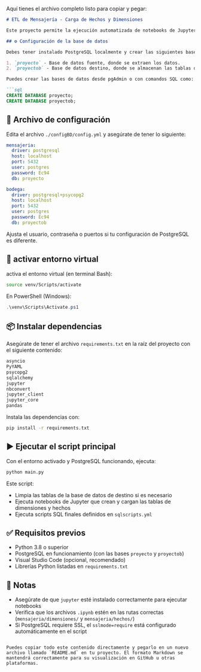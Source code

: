 Aquí tienes el archivo completo listo para copiar y pegar:

```markdown
# ETL de Mensajería - Carga de Hechos y Dimensiones

Este proyecto permite la ejecución automatizada de notebooks de Jupyter para la carga de datos en una base de datos PostgreSQL. Se conecta a dos bases de datos: una fuente llamada `proyecto` y una base de datos destino llamada `proyectob`, donde se almacenan las **dimensiones** y los **hechos**.

## ⚙️ Configuración de la base de datos

Debes tener instalado PostgreSQL localmente y crear las siguientes bases de datos:

1. `proyecto` - Base de datos fuente, donde se extraen los datos.
2. `proyectob` - Base de datos destino, donde se almacenan las tablas de dimensiones y hechos.

Puedes crear las bases de datos desde pgAdmin o con comandos SQL como:

```sql
CREATE DATABASE proyecto;
CREATE DATABASE proyectob;
```

## 📁 Archivo de configuración

Edita el archivo `./configBD/config.yml` y asegúrate de tener lo siguiente:

```yaml
mensajeria:
  driver: postgresql
  host: localhost
  port: 5432
  user: postgres
  password: Ec94
  db: proyecto

bodega:
  driver: postgresql+psycopg2
  host: localhost
  port: 5432
  user: postgres
  password: Ec94
  db: proyectob
```

Ajusta el usuario, contraseña o puertos si tu configuración de PostgreSQL es diferente.

## 🐍 activar entorno virtual

activa el entorno virtual (en terminal Bash):

```bash
source venv/Scripts/activate
```

En PowerShell (Windows):

```powershell
.\venv\Scripts\Activate.ps1
```

## 📦 Instalar dependencias

Asegúrate de tener el archivo `requirements.txt` en la raíz del proyecto con el siguiente contenido:

```txt
asyncio
PyYAML
psycopg2
sqlalchemy
jupyter
nbconvert
jupyter_client
jupyter_core
pandas
```

Instala las dependencias con:

```bash
pip install -r requirements.txt
```

## ▶️ Ejecutar el script principal

Con el entorno activado y PostgreSQL funcionando, ejecuta:

```bash
python main.py
```

Este script:
- Limpia las tablas de la base de datos de destino si es necesario
- Ejecuta notebooks de Jupyter que crean y cargan las tablas de dimensiones y hechos
- Ejecuta scripts SQL finales definidos en `sqlscripts.yml`

## ✅ Requisitos previos

- Python 3.8 o superior
- PostgreSQL en funcionamiento (con las bases `proyecto` y `proyectob`)
- Visual Studio Code (opcional, recomendado)
- Librerías Python listadas en `requirements.txt`

## 📌 Notas

- Asegúrate de que `jupyter` esté instalado correctamente para ejecutar notebooks
- Verifica que los archivos `.ipynb` estén en las rutas correctas (`mensajeria/dimensiones/` y `mensajeria/hechos/`)
- Si PostgreSQL requiere SSL, el `sslmode=require` está configurado automáticamente en el script
```

Puedes copiar todo este contenido directamente y pegarlo en un nuevo archivo llamado `README.md` en tu proyecto. El formato Markdown se mantendrá correctamente para su visualización en GitHub u otras plataformas.